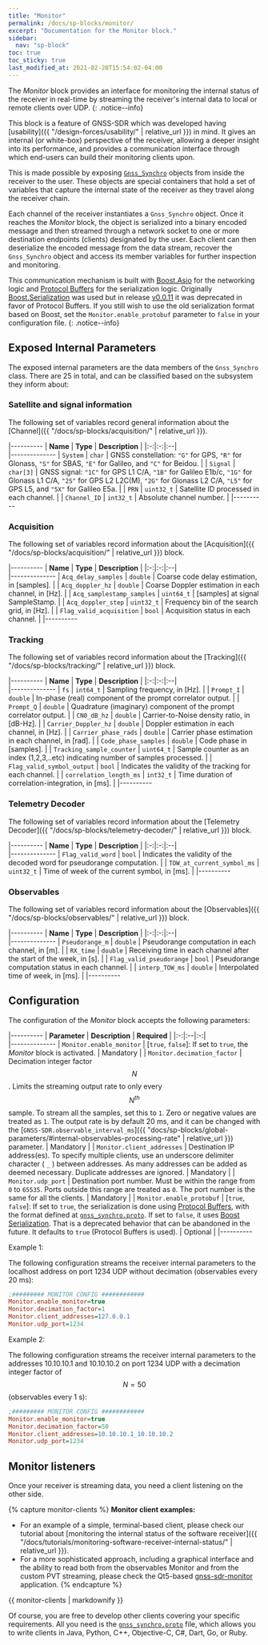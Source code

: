 ```yaml
---
title: "Monitor"
permalink: /docs/sp-blocks/monitor/
excerpt: "Documentation for the Monitor block."
sidebar:
  nav: "sp-block"
toc: true
toc_sticky: true
last_modified_at: 2021-02-28T15:54:02-04:00
---
```



The _Monitor_ block provides an interface for monitoring the internal status of
the receiver in real-time by streaming the receiver's internal data to local or
remote clients over UDP.
{: .notice--info}

This block is a feature of GNSS-SDR which was developed having [usability]({{
"/design-forces/usability/" | relative_url }}) in mind. It gives an internal (or
white-box) perspective of the receiver, allowing a deeper insight into its
performance, and provides a communication interface through which end-users can
build their monitoring clients upon.

This is made possible by exposing
[`Gnss_Synchro`](https://github.com/gnss-sdr/gnss-sdr/blob/next/src/core/system_parameters/gnss_synchro.h)
objects from inside the receiver to the user. These objects are special
containers that hold a set of variables that capture the internal state of the
receiver as they travel along the receiver chain.

Each channel of the receiver instantiates a `Gnss_Synchro` object. Once it
reaches the _Monitor_ block, the object is serialized into a binary encoded
message and then streamed through a network socket to one or more destination
endpoints (clients) designated by the user. Each client can then deserialize the
encoded message from the data stream, recover the `Gnss_Synchro` object and
access its member variables for further inspection and monitoring.

This communication mechanism is built with
[Boost.Asio](https://www.boost.org/doc/libs/release/libs/asio/) for the
networking logic and [Protocol
Buffers](https://developers.google.com/protocol-buffers/) for the serialization
logic. Originally
[Boost.Serialization](https://www.boost.org/doc/libs/release/libs/serialization/)
was used but in release
[v0.0.11](https://github.com/gnss-sdr/gnss-sdr/releases/tag/v0.0.11) it was
deprecated in favor of Protocol Buffers. If you still wish to use the old
serialization format based on Boost, set the `Monitor.enable_protobuf` parameter
to `false` in your configuration file.
{: .notice--info}

## Exposed Internal Parameters

The exposed internal parameters are the data members of the `Gnss_Synchro`
class. There are 25 in total, and can be classified based on the subsystem they
inform about:

### Satellite and signal information

The following set of variables record general information about the [Channel]({{
"/docs/sp-blocks/acquisition/" | relative_url }}).

|----------
|  **Name**  |  **Type** | **Description** |
|:-:|:-:|:--|    
|--------------
| `System` | `char` | GNSS constellation: `"G"` for GPS, `"R"` for Glonass, `"S"` for SBAS, `"E"` for Galileo, and `"C"` for Beidou. |
| `Signal` | `char[3]` | GNSS signal: `"1C"` for GPS L1 C/A, `"1B"` for Galileo E1b/c, `"1G"` for Glonass L1 C/A, `"2S"` for GPS L2 L2C(M), `"2G"` for Glonass L2 C/A, `"L5"` for GPS L5, and `"5X"` for Galileo E5a. |
| `PRN` | `uint32_t` | Satellite ID processed in each channel. |
| `Channel_ID` | `int32_t` | Absolute channel number. |
|----------

### Acquisition

The following set of variables record information about the [Acquisition]({{
"/docs/sp-blocks/acquisition/" | relative_url }}) block.

|----------
|  **Name**  |  **Type** | **Description** |
|:-:|:-:|:--|    
|--------------
| `Acq_delay_samples` | `double` | Coarse code delay estimation, in [samples]. |
| `Acq_doppler_hz` | `double` | Coarse Doppler estimation in each channel, in [Hz]. |
| `Acq_samplestamp_samples` | `uint64_t` | [samples] at signal SampleStamp. |
| `Acq_doppler_step` | `uint32_t` | Frequency bin of the search grid, in [Hz]. |
| `Flag_valid_acquisition` | `bool` | Acquisition status in each channel. |
|----------

### Tracking

The following set of variables record information about the [Tracking]({{
"/docs/sp-blocks/tracking/" | relative_url }}) block.

|----------
|  **Name**  |  **Type** | **Description** |
|:-:|:-:|:--|    
|--------------
| `fs` | `int64_t` | Sampling frequency, in [Hz]. |
| `Prompt_I` | `double` | In-phase (real) component of the prompt correlator output. |
| `Prompt_Q` | `double` | Quadrature (imaginary) component of the prompt correlator output. |
| `CN0_dB_hz` | `double` | Carrier-to-Noise density ratio, in [dB-Hz]. |
| `Carrier_Doppler_hz` | `double` | Doppler estimation in each channel, in [Hz]. |
| `Carrier_phase_rads` | `double` | Carrier phase estimation in each channel, in [rad]. |
| `Code_phase_samples` | `double` | Code phase in [samples]. |
| `Tracking_sample_counter` | `uint64_t` | Sample counter as an index (1,2,3,..etc) indicating number of samples processed. |
| `Flag_valid_symbol_output` | `bool` | Indicates the validity of the tracking for each channel. |
| `correlation_length_ms` | `int32_t` | Time duration of correlation-integration, in [ms]. |
|----------

### Telemetry Decoder

The following set of variables record information about the [Telemetry
Decoder]({{ "/docs/sp-blocks/telemetry-decoder/" | relative_url }}) block.

|----------
|  **Name**  |  **Type** | **Description** |
|:-:|:-:|:--|    
|--------------
| `Flag_valid_word` | `bool` | Indicates the validity of the decoded word for pseudorange computation. |
| `TOW_at_current_symbol_ms` | `uint32_t` | Time of week of the current symbol, in [ms]. |
|----------

### Observables

The following set of variables record information about the [Observables]({{
"/docs/sp-blocks/observables/" | relative_url }}) block.

|----------
|  **Name**  |  **Type** | **Description** |
|:-:|:-:|:--|    
|--------------
| `Pseudorange_m` | `double` | Pseudorange computation in each channel, in [m]. |
| `RX_time` | `double` | Receiving time in each channel after the start of the week, in [s]. |
| `Flag_valid_pseudorange` | `bool` | Pseudorange computation status in each channel. |
| `interp_TOW_ms` | `double` | Interpolated time of week, in [ms]. |
|----------

## Configuration

The configuration of the _Monitor_ block accepts the following parameters:

|----------
|  **Parameter**  |  **Description** | **Required** |
|:-:|:--|:-:|    
|--------------
| `Monitor.enable_monitor` | [`true`, `false`]: If set to `true`, the _Monitor_ block is activated. | Mandatory |
| `Monitor.decimation_factor` | Decimation integer factor $$ N $$. Limits the streaming output rate to only every $$ N^{th} $$ sample. To stream all the samples, set this to `1`. Zero or negative values are treated as `1`. The output rate is by default 20 ms, and it can be changed with the [`GNSS-SDR.observable_interval_ms`]({{ "docs/sp-blocks/global-parameters/#internal-observables-processing-rate" |
relative_url }}) parameter. | Mandatory |
| `Monitor.client_addresses` | Destination IP address(es). To specify multiple clients, use an underscore delimiter character ( `_` ) between addresses. As many addresses can be added as deemed necessary. Duplicate addresses are ignored. | Mandatory |
| `Monitor.udp_port` | Destination port number. Must be within the range from `0` to `65535`. Ports outside this range are treated as `0`. The port number is the same for all the clients. | Mandatory |
| `Monitor.enable_protobuf` | [`true`, `false`]: If set to `true`, the serialization is done using [Protocol Buffers](https://developers.google.com/protocol-buffers/), with the format defined at [`gnss_synchro.proto`](https://github.com/gnss-sdr/gnss-sdr/blob/next/docs/protobuf/gnss_synchro.proto). If set to `false`, it uses [Boost Serialization](https://www.boost.org/doc/libs/release/libs/serialization/doc/index.html). That is a deprecated behavior that can be abandoned in the future. It defaults to `true` (Protocol Buffers is used). | Optional |
|----------


Example 1:

The following configuration streams the receiver internal parameters to the
localhost address on port 1234 UDP without decimation (observables every 20 ms):

```ini
;######### MONITOR CONFIG ############
Monitor.enable_monitor=true
Monitor.decimation_factor=1
Monitor.client_addresses=127.0.0.1
Monitor.udp_port=1234
```

Example 2:

The following configuration streams the receiver internal parameters to the
addresses 10.10.10.1 and 10.10.10.2 on port 1234 UDP with a decimation integer
factor of $$ N=50 $$ (observables every 1 s):

```ini
;######### MONITOR CONFIG ############
Monitor.enable_monitor=true
Monitor.decimation_factor=50
Monitor.client_addresses=10.10.10.1_10.10.10.2
Monitor.udp_port=1234
```

## Monitor listeners

Once your receiver is streaming data, you need a client listening on the other
side.

{% capture monitor-clients %}
**Monitor client examples:**
  * For an example of a simple, terminal-based client, please check our tutorial about
[monitoring the internal status of the software receiver]({{ "/docs/tutorials/monitoring-software-receiver-internal-status/" | relative_url }}).
  * For a more sophisticated approach, including a graphical interface and the
ability to read both from the observables Monitor and from the custom PVT
streaming, please check the Qt5-based
[gnss-sdr-monitor](https://github.com/acebrianjuan/gnss-sdr-monitor) application.
{% endcapture %}

<div class="notice--success">
  {{ monitor-clients | markdownify }}
</div>

Of course, you are free to develop other clients covering your specific
requirements. All you need is the
[`gnss_synchro.proto`](https://github.com/gnss-sdr/gnss-sdr/blob/next/docs/protobuf/gnss_synchro.proto)
file, which allows you to write clients in Java, Python, C++, Objective-C, C#,
Dart, Go, or Ruby.

